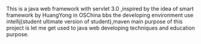 This is a java web framework with servlet 3.0 ,inspired by the idea of smart framework by HuangYong in OSChina bbs
the developing environment use intellij(student ultimate version of student),maven
main purpose of this project is let me get used to java web developing techniques
and education purpose. 
